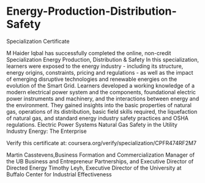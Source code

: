 # Energy-Production-Distribution-Safety
Specialization Certificate

M Haider Iqbal has successfully completed the online, non-credit Specialization Energy Production, Distribution &amp; Safety In this specialization, learners were exposed to the energy industry - including its structure, energy origins, constraints, pricing and regulations - as well as the impact of emerging disruptive technologies and renewable energies on the evolution of the Smart Grid. Learners developed a working knowledge of a modern electrical power system and the components, foundational electric power instruments and machinery, and the interactions between energy and the environment. They gained insights into the basic properties of natural gas, operations of its distribution, basic field skills required, the liquefaction of natural gas, and standard energy industry safety practices and OSHA regulations.
Electric Power Systems
Natural Gas
Safety in the Utility Industry
Energy: The Enterprise

Verify this certificate at:
coursera.org/verify/specialization/CPFR474RF2M7 

Martin Casstevens,Business Formation and Commercialization Manager of the UB Business and Entrepreneur Partnerships, and Executive Director of Directed Energy Timothy Leyh, Executive Director of the University at Buffalo Center for Industrial Effectiveness
